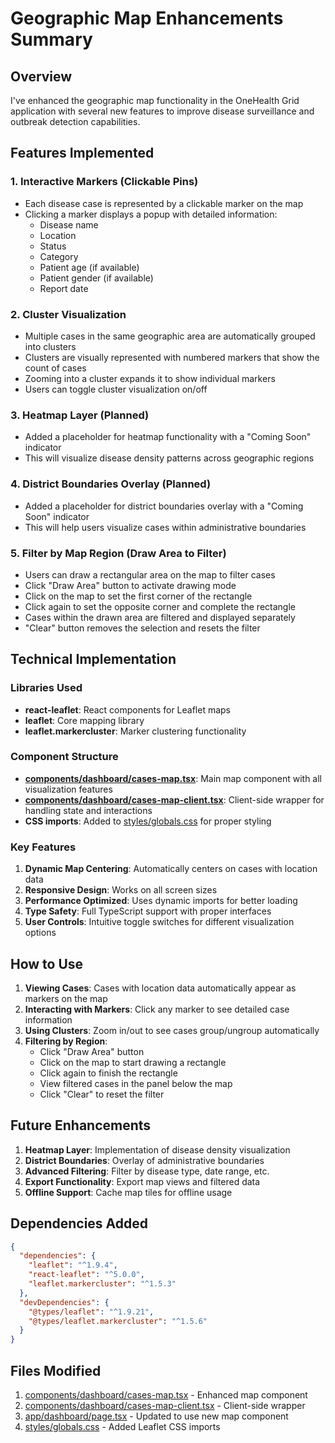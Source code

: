 # Geographic Map Enhancements Summary

## Overview
I've enhanced the geographic map functionality in the OneHealth Grid application with several new features to improve disease surveillance and outbreak detection capabilities.

## Features Implemented

### 1. Interactive Markers (Clickable Pins)
- Each disease case is represented by a clickable marker on the map
- Clicking a marker displays a popup with detailed information:
  - Disease name
  - Location
  - Status
  - Category
  - Patient age (if available)
  - Patient gender (if available)
  - Report date

### 2. Cluster Visualization
- Multiple cases in the same geographic area are automatically grouped into clusters
- Clusters are visually represented with numbered markers that show the count of cases
- Zooming into a cluster expands it to show individual markers
- Users can toggle cluster visualization on/off

### 3. Heatmap Layer (Planned)
- Added a placeholder for heatmap functionality with a "Coming Soon" indicator
- This will visualize disease density patterns across geographic regions

### 4. District Boundaries Overlay (Planned)
- Added a placeholder for district boundaries overlay with a "Coming Soon" indicator
- This will help users visualize cases within administrative boundaries

### 5. Filter by Map Region (Draw Area to Filter)
- Users can draw a rectangular area on the map to filter cases
- Click "Draw Area" button to activate drawing mode
- Click on the map to set the first corner of the rectangle
- Click again to set the opposite corner and complete the rectangle
- Cases within the drawn area are filtered and displayed separately
- "Clear" button removes the selection and resets the filter

## Technical Implementation

### Libraries Used
- **react-leaflet**: React components for Leaflet maps
- **leaflet**: Core mapping library
- **leaflet.markercluster**: Marker clustering functionality

### Component Structure
- **[components/dashboard/cases-map.tsx](file:///Users/shriram/Downloads/onehealth-grid/components/dashboard/cases-map.tsx)**: Main map component with all visualization features
- **[components/dashboard/cases-map-client.tsx](file:///Users/shriram/Downloads/onehealth-grid/components/dashboard/cases-map-client.tsx)**: Client-side wrapper for handling state and interactions
- **CSS imports**: Added to [styles/globals.css](file:///Users/shriram/Downloads/onehealth-grid/styles/globals.css) for proper styling

### Key Features
1. **Dynamic Map Centering**: Automatically centers on cases with location data
2. **Responsive Design**: Works on all screen sizes
3. **Performance Optimized**: Uses dynamic imports for better loading
4. **Type Safety**: Full TypeScript support with proper interfaces
5. **User Controls**: Intuitive toggle switches for different visualization options

## How to Use

1. **Viewing Cases**: Cases with location data automatically appear as markers on the map
2. **Interacting with Markers**: Click any marker to see detailed case information
3. **Using Clusters**: Zoom in/out to see cases group/ungroup automatically
4. **Filtering by Region**:
   - Click "Draw Area" button
   - Click on the map to start drawing a rectangle
   - Click again to finish the rectangle
   - View filtered cases in the panel below the map
   - Click "Clear" to reset the filter

## Future Enhancements

1. **Heatmap Layer**: Implementation of disease density visualization
2. **District Boundaries**: Overlay of administrative boundaries
3. **Advanced Filtering**: Filter by disease type, date range, etc.
4. **Export Functionality**: Export map views and filtered data
5. **Offline Support**: Cache map tiles for offline usage

## Dependencies Added

```json
{
  "dependencies": {
    "leaflet": "^1.9.4",
    "react-leaflet": "^5.0.0",
    "leaflet.markercluster": "^1.5.3"
  },
  "devDependencies": {
    "@types/leaflet": "^1.9.21",
    "@types/leaflet.markercluster": "^1.5.6"
  }
}
```

## Files Modified

1. [components/dashboard/cases-map.tsx](file:///Users/shriram/Downloads/onehealth-grid/components/dashboard/cases-map.tsx) - Enhanced map component
2. [components/dashboard/cases-map-client.tsx](file:///Users/shriram/Downloads/onehealth-grid/components/dashboard/cases-map-client.tsx) - Client-side wrapper
3. [app/dashboard/page.tsx](file:///Users/shriram/Downloads/onehealth-grid/app/dashboard/page.tsx) - Updated to use new map component
4. [styles/globals.css](file:///Users/shriram/Downloads/onehealth-grid/styles/globals.css) - Added Leaflet CSS imports